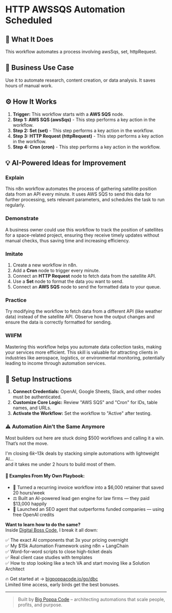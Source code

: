 # HTTP AWSSQS Automation Scheduled

## 🚀 What It Does
This workflow automates a process involving awsSqs, set, httpRequest.

## 💼 Business Use Case
Use it to automate research, content creation, or data analysis. It saves hours of manual work.

## ⚙️ How It Works
1.  **Trigger:** This workflow starts with a **AWS SQS** node.
2. **Step 1: AWS SQS (awsSqs)** - This step performs a key action in the workflow.
3. **Step 2: Set (set)** - This step performs a key action in the workflow.
4. **Step 3: HTTP Request (httpRequest)** - This step performs a key action in the workflow.
5. **Step 4: Cron (cron)** - This step performs a key action in the workflow.

## 💡 AI-Powered Ideas for Improvement
### Explain
This n8n workflow automates the process of gathering satellite position data from an API every minute. It uses AWS SQS to send this data for further processing, sets relevant parameters, and schedules the task to run regularly.

### Demonstrate
A business owner could use this workflow to track the position of satellites for a space-related project, ensuring they receive timely updates without manual checks, thus saving time and increasing efficiency.

### Imitate
1. Create a new workflow in n8n.
2. Add a **Cron** node to trigger every minute.
3. Connect an **HTTP Request** node to fetch data from the satellite API.
4. Use a **Set** node to format the data you want to send.
5. Connect an **AWS SQS** node to send the formatted data to your queue.

### Practice
Try modifying the workflow to fetch data from a different API (like weather data) instead of the satellite API. Observe how the output changes and ensure the data is correctly formatted for sending.

### WIIFM
Mastering this workflow helps you automate data collection tasks, making your services more efficient. This skill is valuable for attracting clients in industries like aerospace, logistics, or environmental monitoring, potentially leading to income through automation services.

## 🔧 Setup Instructions
1. **Connect Credentials:** OpenAI, Google Sheets, Slack, and other nodes must be authenticated.
2. **Customize Core Logic:** Review "AWS SQS" and "Cron" for IDs, table names, and URLs.
3. **Activate the Workflow:** Set the workflow to "Active" after testing.

### ⚠️ Automation Ain’t the Same Anymore

Most builders out here are stuck doing $500 workflows and calling it a win.  
That’s not the move.  

I'm closing $6k–$13k deals by stacking simple automations with lightweight AI...  
and it takes me under 2 hours to build most of them.

#### 🧠 Examples From My Own Playbook:
- 🔁 Turned a recurring invoice workflow into a $6,000 retainer that saved 20 hours/week  
- ⚖️ Built an AI-powered lead gen engine for law firms — they paid $13,000 happily  
- 🚀 Launched an SEO agent that outperforms funded companies — using free OpenAI credits  

**Want to learn how to do the same?**  
Inside [Digital Boss Code](https://bigpoppacode.io/go/dbc), I break it all down:

✅ The exact AI components that 3x your pricing overnight  
✅ My $15k Automation Framework using n8n + LangChain  
✅ Word-for-word scripts to close high-ticket deals  
✅ Real client case studies with templates  
✅ How to stop looking like a tech VA and start moving like a Solution Architect  

🔥 Get started at → [bigpoppacode.io/go/dbc](https://bigpoppacode.io/go/dbc)  
Limited time access, early birds get the best bonuses.

---
> Built by [Big Poppa Code](https://bigpoppacode.io) – architecting automations that scale people, profits, and purpose.
